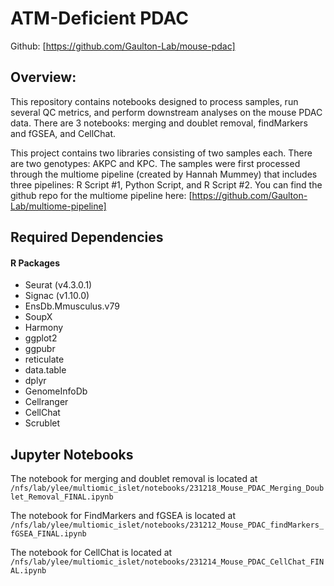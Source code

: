 # ATM-Deficient PDAC 

Github: [https://github.com/Gaulton-Lab/mouse-pdac]

## Overview: 

This repository contains notebooks designed to process samples, run several QC metrics, and perform downstream analyses  on the mouse PDAC data. There are 3 notebooks: merging and doublet removal, findMarkers and fGSEA, and CellChat.

This project contains two libraries consisting of two samples each. There are two genotypes: AKPC and KPC. The samples were first processed through the multiome pipeline (created by Hannah Mummey) that includes three pipelines: R Script #1, Python Script, and R Script #2. You can find the github repo for the multiome pipeline here: [https://github.com/Gaulton-Lab/multiome-pipeline]

## Required Dependencies

#### R Packages

- Seurat (v4.3.0.1)
- Signac (v1.10.0)
- EnsDb.Mmusculus.v79
- SoupX
- Harmony
- ggplot2
- ggpubr
- reticulate
- data.table
- dplyr
- GenomeInfoDb
- Cellranger
- CellChat
- Scrublet

## Jupyter Notebooks

The notebook for merging and doublet removal is located at `/nfs/lab/ylee/multiomic_islet/notebooks/231218_Mouse_PDAC_Merging_Doublet_Removal_FINAL.ipynb` 

The notebook for FindMarkers and fGSEA is located at `/nfs/lab/ylee/multiomic_islet/notebooks/231212_Mouse_PDAC_findMarkers_fGSEA_FINAL.ipynb`

The notebook for CellChat is located at `/nfs/lab/ylee/multiomic_islet/notebooks/231214_Mouse_PDAC_CellChat_FINAL.ipynb`
